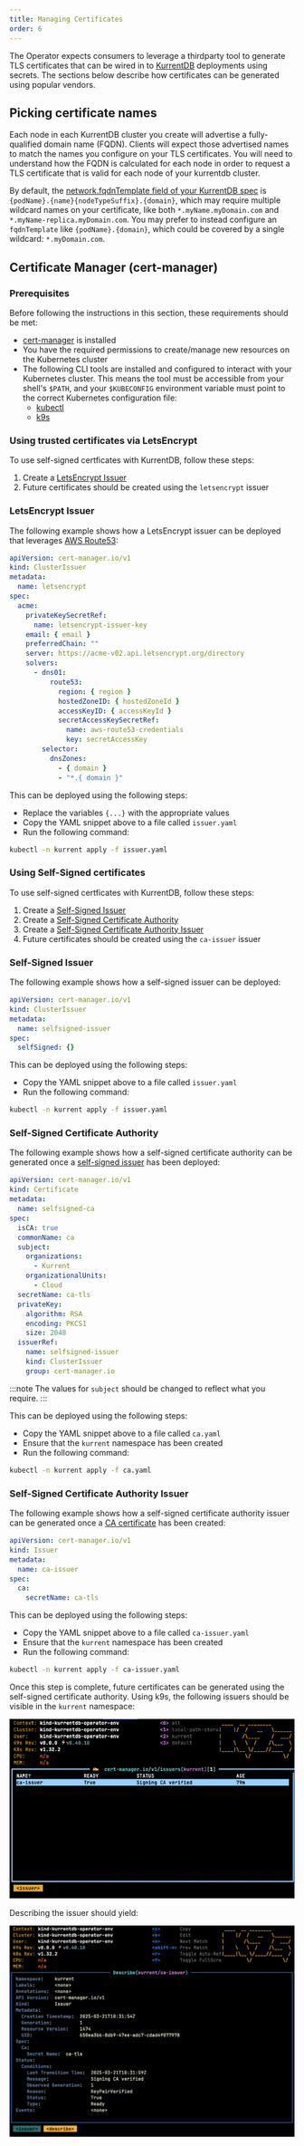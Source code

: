 ```yaml
---
title: Managing Certificates
order: 6
---
```


The Operator expects consumers to leverage a thirdparty tool to generate TLS certificates that can be wired in to [KurrentDB](../getting-started/resource-types.md#kurrentdb) deployments using secrets. The sections below describe how certificates can be generated using popular vendors.

## Picking certificate names

Each node in each KurrentDB cluster you create will advertise a fully-qualified domain name (FQDN).
Clients will expect those advertised names to match the names you configure on your TLS
certificates.  You will need to understand how the FQDN is calculated for each node in order to
request a TLS certificate that is valid for each node of your kurrentdb cluster.

By default, the [network.fqdnTemplate field of your KurrentDB spec](
../getting-started/resource-types.md#kurrentdbnetwork) is
`{podName}.{name}{nodeTypeSuffix}.{domain}`, which may require multiple wildcard names on your
certificate, like both `*.myName.myDomain.com` and `*.myName-replica.myDomain.com`.  You may prefer
to instead configure an `fqdnTemplate` like `{podName}.{domain}`, which could be covered
by a single wildcard: `*.myDomain.com`.

## Certificate Manager (cert-manager)

### Prerequisites

Before following the instructions in this section, these requirements should be met:

* [cert-manager](https://cert-manager.io) is installed
* You have the required permissions to create/manage new resources on the Kubernetes cluster
* The following CLI tools are installed and configured to interact with your Kubernetes cluster. This means the tool must be accessible from your shell's `$PATH`, and your `$KUBECONFIG` environment variable must point to the correct Kubernetes configuration file:
    * [kubectl](https://kubernetes.io/docs/tasks/tools/install-kubectl)
    * [k9s](https://k9scli.io/topics/install/)

### Using trusted certificates via LetsEncrypt

To use self-signed certficates with KurrentDB, follow these steps:

1. Create a [LetsEncrypt Issuer](#letsencrypt-issuer)
2. Future certificates should be created using the `letsencrypt` issuer

### LetsEncrypt Issuer

The following example shows how a LetsEncrypt issuer can be deployed that leverages [AWS Route53](https://cert-manager.io/docs/configuration/acme/dns01/route53/):

```yaml
apiVersion: cert-manager.io/v1
kind: ClusterIssuer
metadata:
  name: letsencrypt
spec:
  acme:
    privateKeySecretRef:
      name: letsencrypt-issuer-key
    email: { email }
    preferredChain: ""
    server: https://acme-v02.api.letsencrypt.org/directory
    solvers:
      - dns01:
          route53:
            region: { region }
            hostedZoneID: { hostedZoneId }
            accessKeyID: { accessKeyId }
            secretAccessKeySecretRef:
              name: aws-route53-credentials
              key: secretAccessKey
        selector:
          dnsZones:
            - { domain }
            - "*.{ domain }"
```

This can be deployed using the following steps:
- Replace the variables `{...}` with the appropriate values
- Copy the YAML snippet above to a file called `issuer.yaml`
- Run the following command:

```bash
kubectl -n kurrent apply -f issuer.yaml
```

### Using Self-Signed certificates

To use self-signed certficates with KurrentDB, follow these steps:

1. Create a [Self-Signed Issuer](#self-signed-issuer)
2. Create a [Self-Signed Certificate Authority](#self-signed-certificate-authority)
3. Create a [Self-Signed Certificate Authority Issuer](#self-signed-certificate-authority-issuer)
4. Future certificates should be created using the `ca-issuer` issuer

### Self-Signed Issuer

The following example shows how a self-signed issuer can be deployed:

```yaml
apiVersion: cert-manager.io/v1
kind: ClusterIssuer
metadata:
  name: selfsigned-issuer
spec:
  selfSigned: {}
```

This can be deployed using the following steps:
- Copy the YAML snippet above to a file called `issuer.yaml`
- Run the following command:

```bash
kubectl -n kurrent apply -f issuer.yaml
```

### Self-Signed Certificate Authority

The following example shows how a self-signed certificate authority can be generated once a [self-signed issuer](#self-signed-issuer) has been deployed:

```yaml
apiVersion: cert-manager.io/v1
kind: Certificate
metadata:
  name: selfsigned-ca
spec:
  isCA: true
  commonName: ca
  subject:
    organizations:
      - Kurrent
    organizationalUnits:
      - Cloud
  secretName: ca-tls
  privateKey:
    algorithm: RSA
    encoding: PKCS1
    size: 2048
  issuerRef:
    name: selfsigned-issuer
    kind: ClusterIssuer
    group: cert-manager.io
```

:::note
The values for `subject` should be changed to reflect what you require.
:::

This can be deployed using the following steps:
- Copy the YAML snippet above to a file called `ca.yaml`
- Ensure that the `kurrent` namespace has been created
- Run the following command:

```bash
kubectl -n kurrent apply -f ca.yaml
```

### Self-Signed Certificate Authority Issuer

The following example shows how a self-signed certificate authority issuer can be generated once a [CA certificate](#self-signed-certificate-authority) has been created:

```yaml
apiVersion: cert-manager.io/v1
kind: Issuer
metadata:
  name: ca-issuer
spec:
  ca:
    secretName: ca-tls
```

This can be deployed using the following steps:
- Copy the YAML snippet above to a file called `ca-issuer.yaml`
- Ensure that the `kurrent` namespace has been created
- Run the following command:

```bash
kubectl -n kurrent apply -f ca-issuer.yaml
```

Once this step is complete, future certificates can be generated using the self-signed certificate authority. Using k9s,
the following issuers should be visible in the `kurrent` namespace:

![Issuers](images/certs/ca-issuer.png)

Describing the issuer should yield:

![Issuers](images/certs/ca-issuer-details.png)
